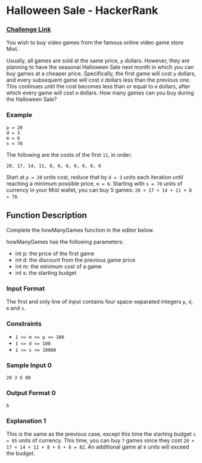 # Halloween Sale - HackerRank

### [Challenge Link](https://www.hackerrank.com/challenges/halloween-sale/problem)


You wish to buy video games from the famous online video game store Mist.

Usually, all games are sold at the same price, `p` dollars. However, they are planning to have the seasonal Halloween Sale next month in which you can buy games at a cheaper price. Specifically, the first game will cost `p` dollars, and every subsequent game will cost `d` dollars less than the previous one. This continues until the cost becomes less than or equal to `m` dollars, after which every game will cost `m` dollars. How many games can you buy during the Halloween Sale?

### Example
```
p = 20
d = 3
m = 6
s = 70
```

The following are the costs of the first `11`, in order:
```
20, 17, 14, 11, 8, 6, 6, 6, 6, 6, 6
```
Start at `p = 20` units cost, reduce that by `d = 3` units each iteration until reaching a minimum possible price, `m = 6`. Starting with `s = 70` units of currency in your Mist wallet, you can buy 5 games: `20 + 17 + 14 + 11 + 8 = 70`.

## Function Description

Complete the howManyGames function in the editor below.

howManyGames has the following parameters:

- int p: the price of the first game
- int d: the discount from the previous game price
- int m: the minimum cost of a game
- int s: the starting budget

### Input Format

The first and only line of input contains four space-separated integers `p`, `d`, `m` and `s`.

### Constraints
- `1 <= m <= p <= 100`
- `1 <= d <= 100`
- `1 <= s <= 10000`

### Sample Input 0
```
20 3 6 80
```
### Output Format 0
```
6
```
### Explanation 1

This is the same as the previous case, except this time the starting budget `s = 85` units of currency. This time, you can buy `7` games since they cost `20 + 17 + 14 + 11 + 8 + 6 + 6 = 82`. An additional game at `6` units will exceed the budget.
